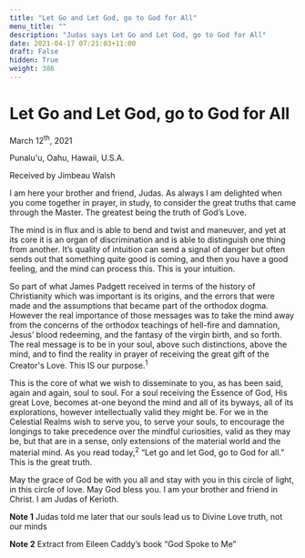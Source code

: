 ```yaml
---
title: "Let Go and Let God, go to God for All"
menu_title: ""
description: "Judas says Let Go and Let God, go to God for All"
date: 2021-04-17 07:21:03+11:00
draft: False
hidden: True
weight: 386
---
```

# Let Go and Let God, go to God for All

March 12<sup>th</sup>, 2021

Punalu'u, Oahu, Hawaii, U.S.A.

Received by Jimbeau Walsh


I am here your brother and friend, Judas. As always I am delighted when you come together in prayer, in study, to consider the great truths that came through the Master. The greatest being the truth of God’s Love. 

The mind is in flux and is able to bend and twist and maneuver, and yet at its core it is an organ of discrimination and is able to distinguish one thing from another. It’s quality of intuition can send a signal of danger but often sends out that something quite good is coming, and then you have a good feeling, and the mind can process this. This is your intuition. 

So part of what James Padgett received in terms of the history of Christianity which was important is its origins, and the errors that were made and the assumptions that became part of the orthodox dogma. However the real importance of those messages was to take the mind away from the concerns of the orthodox teachings of hell-fire and damnation, Jesus’ blood redeeming, and the fantasy of the virgin birth, and so forth. The real message is to be in your soul, above such distinctions, above the mind, and to find the reality in prayer of receiving the great gift of the Creator's Love. This IS our purpose.<sup>1</sup> 

This is the core of what we wish to disseminate to you, as has been said, again and again, soul to soul. For a soul receiving the Essence of God, His great Love, becomes at-one beyond the mind and all of its byways, all of its explorations, however intellectually valid they might be. For we in the Celestial Realms wish to serve you, to serve your souls, to encourage the longings to take precedence over the mindful curiosities, valid as they may be, but that are in a sense, only extensions of the material world and the material mind. As you read today,<sup>2</sup> “Let go and let God, go to God for all.” This is the great truth. 

May the grace of God be with you all and stay with you in this circle of light, in this circle of love. May God bless you. I am your brother and friend in Christ. I am Judas of Kerioth. 

**Note 1** Judas told me later that our souls lead us to Divine Love truth, not our minds 

**Note 2** Extract from Eileen Caddy’s book “God Spoke to Me” 
